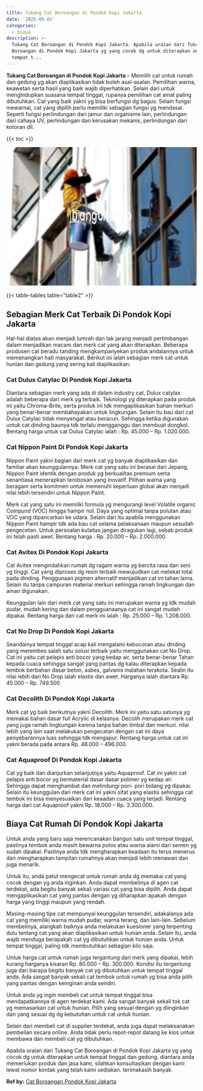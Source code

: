 ```yaml
---
title: Tukang Cat Boroangan di Pondok Kopi Jakarta
date: '2025-05-01'
categories:
  - biaya
description: >-
  Tukang Cat Boroangan di Pondok Kopi Jakarta. Apabila uraian dari Tukang Cat
  Boroangan di Pondok Kopi Jakarta yg yang cocok dg untuk diterapkan untuk
  tempat t...
---
```


**Tukang Cat Boroangan di Pondok Kopi Jakarta** – Memilih cat untuk rumah dan gedung yg akan diaplikasikan tidak boleh asal-asalan. Pemilihan warna, keawetan serta hasil yang baik wajib diperhatikan. Selain dari untuk menghidupkan suasana tempat tinggal, rupanya pemilihan cat amat paling dibutuhkan. Cat yang baik yakni yg bisa berfungsi dg bagus. Selain fungsi mewarnai, cat yang dipilih perlu memiliki sebagian fungsi yg mendasar. Seperti fungsi perlindungan dari jamur dan organisme lain, perlindungan dari cahaya UV, perlindungan dari kerusakan mekanis, perlindungan dari kotoran dll.

{{< toc >}}

![Tukang Cat Boroangan di Pondok Kopi Jakarta](/images/jasa-cat-murah09.png)

{{< table-tables table="table2" >}}

## Sebagian Merk Cat Terbaik Di Pondok Kopi Jakarta

Hal-hal diatas akan menjadi lumrah dan tak jarang menjadi pertimbangan dalam menjadikan macam dan merk cat yang akan diterapkan. Beberapa produsen cat beradu tanding mengkampanyekan produk andalannya untuk memenangkan hati masyarakat. Berikut ini ialah sebagian merk cat untuk hunian dan gedung yang sering kali diaplikasikan:

### Cat Dulux Catylac Di Pondok Kopi Jakarta

Diantara sebagian merk yang ada di dalam industry cat, Dulux catylax adalah beberapa dari merk yg terbaik. Teknologi yg diterapkan pada produk ini yaitu Chroma-Brite, serta produk ini tdk mengaplikasikan bahan merkuri yang benar-benar membahayakan untuk lingkungan. Selain itu bau dari cat Dulux Catylac tidak menyengat atau beracun. Sehingga ketika digunakan untuk cat dinding baunya tdk terlalu mengganggu dan membuat dongkol. Bentang harga untuk cat Dulux Catylac ialah : Rp. 45.000 – Rp. 1.020.000.

### Cat Nippon Paint Di Pondok Kopi Jakarta

Nippon Paint yakni bagian dari merk cat yg banyak diaplikasikan dan familiar akan keunggulannya. Merk cat yang satu ini berasal dari Jepang, Nippon Paint identik dengan produk yg berkualitas premium serta senantiasa menerapkan terobosan yang inovatif. Pilihan warna yang beragam serta komitmen untuk memenuhi keperluan global akan menjadi nilai lebih tersendiri untuk Nippon Paint.

Merk cat yang satu ini memiliki formula yg mengurangi level Volatile organic Compund (VOC) hingga hampir nol. Daya yang optimal tanpa polutan atau VOC yang dipancarkan ke udara. Selain dari itu apabila menggunakan Nippon Paint hampir tdk ada bau cat selama pelaksanaan maupun sesudah pengecetan. Untuk persoalan kulaitas jangan diragukan lagi, sebab produk ini telah pasti awet. Bentang harga : Rp. 20.000 – Rp. 2.000.000.

### Cat Avitex Di Pondok Kopi Jakarta

Cat Avitex mengindahkan rumah dg ragam warna yg bercita rasa dan seni yg tinggi. Cat yang diproses dg resin terbaik mewujudkan cat melekat total pada dinding. Penggunaan pigmen alternatif menjadikan cat ini tahan lama. Selain itu tanpa campuran material merkuri sehingga ramah lingkungan dan aman digunakan.

Keunggulan lain dari merk cat yang satu ini merupakan warna yg tdk mudah pudar, mudah kering dan dalam pengguanaanya cat ini sangat mudah dipakai. Rentang harga dari cat merk ini ialah : Rp. 25.000 – Rp. 1.206.000.

### Cat No Drop Di Pondok Kopi Jakarta

Seandainya tempat tinggal acap kali mengalami kebocoran atau dinding yang merembes salah satu solusi terbaik yaitu menggunakan cat No Drop. Cat ini yaitu cat pelapis anti bocor yang kedap air, serta benar-benar Tahan kepada cuaca sehingga sangat yang pantas dg kalau diterapkan kepada tembok berbahan dasar beton, asbes, galvanis malahan terakota. Sealin itu nilai lebih dari No Drop ialah elastis dan awet. Harganya ialah diantara Rp. 45.000 – Rp. 749.500

### Cat Decolith Di Pondok Kopi Jakarta

Merk cat yg baik berikutnya yakni Decolith. Merk ini yaitu satu satunya yg memakai bahan dasar full Acrylic di kelasnya. Decolih merupakan merk cat yang juga ramah lingkungan karena tanpa bahan timbal dan merkuri. nilai lebih yang lain saat melakukan pengecatan dengan cat ini daya penyebarannya luas sehingga tdk mengapur. Rentang harga untuk cat ini yakni berada pada antara Rp. 48.000 – 496.000.

### Cat Aquaproof Di Pondok Kopi Jakarta

Cat yg baik dan dianjurkan selanjutnya yaitu Aquaproof. Cat ini yakni cat pelapis anti bocor yg bermaterial dasar dasar polimer yg kedap air. Sehingga dapat menghambat dan melindungi pori- pori bidang yg dipakai. Selain itu keunggulan dari merk cat ini yakni sifat yang elastis sehingga cat tembok ini bisa menyesuaikan dari keaadan cuaca yang terjadi. Rentang harga dari cat Aquaproof yakni Rp. 18.000 – Rp. 3.300.000.

## Biaya Cat Rumah Di Pondok Kopi Jakarta

Untuk anda yang baru saja merencanakan bangun satu unit tempat tinggal, pastinya tembok anda masih bewarna polos atau warna alami dari semen yg sudah dipakai. Pastinya anda tdk mengharapkan keadaan itu terus menerus dan mengharapkan tampilan rumahnya akan menjadi lebih menawan dan juga menarik.

Untuk itu, anda patut mengecat untuk rumah anda dg memakai cat yang cocok dengan yg anda inginkan. Anda dapat membelinya di agen cat terdekat, ada begitu banyak sekali variasi cat yang bisa dipilih. Anda dapat mengaplikasikan cat yang pantas dengan yg diharapkan apakah dengan harga yang tinggi maupun yang rendah.

Masing-masing tipe cat mempunyai keunggulan tersendiri, adakalanya ada cat yang memiliki warna mudah pudar, warna terang, dan lain-lain. Sebelum membelinya, alangkah baiknya anda melakukan kuesioner yang terpenting dulu tentang cat yang akan diaplikasikan untuk hunian anda. Selain itu, anda wajib menduga berapakah cat yg dibutuhkan untuk hunian anda. Untuk tempat tinggal, paling tdk membutuhkan sebagian kilo saja.

Untuk harga cat untuk rumah juga tergantung dari merk yang dipakai, lebih kurang harganya kisaran Rp. 80.000 – Rp. 300.000. Kondisi itu tergantung juga dari barapa begitu banyak cat yg dibutuhkan untuk tempat tinggal anda. Ada sangat banyak sekali cat tembok untuk rumah yg bisa anda pilih yang pantas dengan keinginan anda sendiri.

Untuk anda yg ingin membeli cat untuk tempat tinggal bisa mendapatkannya di agen terdekat kami. Ada sangat banyak sekali tok cat yg memasarkan cat untuk hunian. Pilih yang sesuai dengan yg diinginkan dan yang sesuai dg dg kebutuhan untuk cat untuk hunian.

Selain dari membeli cat di supplier terdekat, anda juga dapat melaksanakan pembelian secara online. Anda tidak perlu repot-repot datang ke kios untuk membawa dan membeli cat yg dibutuhkan.

Apabila uraian dari Tukang Cat Boroangan di Pondok Kopi Jakarta yg yang cocok dg untuk diterapkan untuk tempat tinggal dan gedung. diantara anda memerlukan produk dan jasa kami, silahkan konsultasikan dengan kami lewat nomor kontak yang telah kami sediakan. terimakasih banyak.

**Ref by:** [Cat Boroangan Pondok Kopi Jakarta](https://id.wikipedia.org/wiki/Cat)

